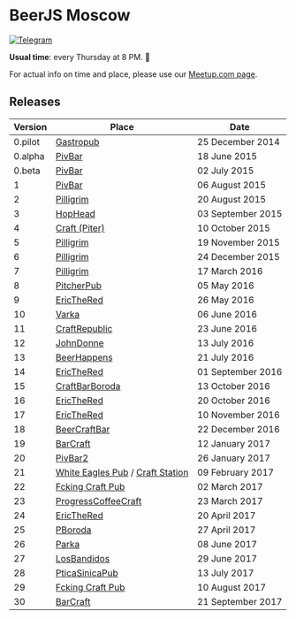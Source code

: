 # BeerJS Moscow
[![Telegram](https://img.shields.io/badge/telegram-join%20chat-blue.svg?style=flat)](https://telegram.me/beerjs)

**Usual time**: every Thursday at 8 PM. :beers:

For actual info on time and place, please use our [Meetup.com page](http://www.meetup.com/BeerJS-Moscow/).

## Releases

Version | Place                                                       | Date
--------|-------------------------------------------------------------|------------------
0.pilot | [Gastropub](http://nashabolovke.ru/gastropub)               | 25 December 2014
0.alpha | [PivBar](https://www.facebook.com/pivbar1)                  | 18 June 2015
0.beta  | [PivBar](https://www.facebook.com/pivbar1)                  | 02 July 2015
1       | [PivBar](https://www.facebook.com/pivbar1)                  | 06 August 2015
2       | [Pilligrim](https://vk.com/piligrimpivnoy)                  | 20 August 2015
3       | [HopHead](http://www.hophead.ru)                            | 03 September 2015
4       | [Craft (Piter)](http://craftpub.ru/)                        | 10 October 2015
5       | [Pilligrim](https://vk.com/piligrimpivnoy)                  | 19 November 2015
6       | [Pilligrim](https://vk.com/piligrimpivnoy)                  | 24 December 2015
7       | [Pilligrim](https://vk.com/piligrimpivnoy)                  | 17 March 2016
8       | [PitcherPub](http://www.pitcher.pub)                        | 05 May 2016
9       | [EricTheRed](http://ericthered.ru)                          | 26 May 2016
10      | [Varka](https://vk.com/varkacraftbar)                       | 06 June 2016
11      | [CraftRepublic](https://www.facebook.com/craftrepublic.ru)  | 23 June 2016
12      | [JohnDonne](http://john-donne.ru)                           | 13 July 2016
13      | [BeerHappens](http://beerhappens.ru)                        | 21 July 2016
14      | [EricTheRed](http://ericthered.ru)                          | 01 September 2016
15      | [CraftBarBoroda](https://vk.com/craft_bar_boroda)           | 13 October 2016
16      | [EricTheRed](http://ericthered.ru)                          | 20 October 2016
17      | [EricTheRed](http://ericthered.ru)                          | 10 November 2016
18      | [BeerCraftBar](https://www.facebook.com/BeerCraftBar)       | 22 December 2016
19      | [BarCraft](http://bar-craft.com/)                           | 12 January 2017
20      | [PivBar2](https://www.facebook.com/pivbarch)                | 26 January 2017
21      | [White Eagles Pub](http://we-pub.ru) / [Craft Station](https://craftstation.ru) | 09 February 2017
22      | [Fcking Craft Pub](https://www.facebook.com/fcpub)          | 02 March 2017
23      | [ProgressCoffeeCraft](https://www.facebook.com/progresscoffeecraft) | 23 March 2017
24      | [EricTheRed](http://ericthered.ru)                          | 20 April 2017
25      | [PBoroda](https://vk.com/pborodabar)                        | 27 April 2017
26      | [Parka](https://vk.com/parkabar)                            | 08 June 2017
27      | [LosBandidos](https://vk.com/los_bandidos_bar)              | 29 June 2017
28      | [PticaSinicaPub](https://www.facebook.com/pticasinicapub)   | 13 July 2017
29      | [Fcking Craft Pub](https://www.facebook.com/fcpub)          | 10 August 2017
30      | [BarCraft](http://bar-craft.com/)                           | 21 September 2017
